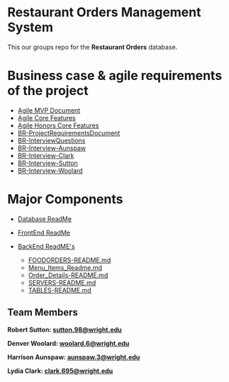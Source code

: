 # Restaurant Orders Management System 

This our groups repo for the **Restaurant Orders** database. 

# Business case & agile requirements of the project

- [Agile MVP Document](https://github.com/WSU-kduncan/cs3900-restaurantorders/blob/main/Agile-MVP-BusinessNeedsAnalysis.md)
-  [Agile Core Features](https://github.com/WSU-kduncan/cs3900-restaurantorders/blob/main/Agile-MVP-CoreFeatures.md)
-  [Agile Honors Core Features](https://github.com/WSU-kduncan/cs3900-restaurantorders/blob/main/Agile-MVP-Honors-CoreFeatures.md)
- [BR-ProjectRequirementsDocument](https://github.com/WSU-kduncan/cs3900-restaurantorders/blob/main/BR-ProjectRequirementsDocument.md)
- [BR-InterviewQuestions](https://github.com/WSU-kduncan/cs3900-restaurantorders/blob/main/BR-InterviewQuestions.md)
- [BR-Interview-Aunspaw](https://github.com/WSU-kduncan/cs3900-restaurantorders/blob/main/BR-Interview-Aunspaw.md)
- [BR-Interview-Clark](https://github.com/WSU-kduncan/cs3900-restaurantorders/blob/main/BR-Interview-Clark.md)
- [BR-Interview-Sutton](https://github.com/WSU-kduncan/cs3900-restaurantorders/blob/main/BR-Interview-Sutton.md)
- [BR-Interview-Woolard](https://github.com/WSU-kduncan/cs3900-restaurantorders/blob/main/BR-Interview-Woolard.md)

# Major Components

- [Database ReadMe](https://github.com/WSU-kduncan/cs3900-restaurantorders/blob/main/DB/README.md)
- [FrontEnd ReadMe](https://github.com/WSU-kduncan/cs3900-restaurantorders/blob/main/ORDERMASTER-frontend/README.md)


- [BackEnd ReadME's](https://github.com/WSU-kduncan/cs3900-restaurantorders/tree/main/ORDERMASTER-service/READMES)
  - [FOODORDERS-README.md](https://github.com/WSU-kduncan/cs3900-restaurantorders/blob/main/ORDERMASTER-service/READMES/FOODORDERS-README.md)
  - [Menu_Items_Readme.md](https://github.com/WSU-kduncan/cs3900-restaurantorders/blob/main/ORDERMASTER-service/READMES/Menu_Items_Readme.md)
  - [Order_Details-README.md](https://github.com/WSU-kduncan/cs3900-restaurantorders/blob/main/ORDERMASTER-service/READMES/Order_Details-README.md)
  - [SERVERS-README.md](https://github.com/WSU-kduncan/cs3900-restaurantorders/blob/main/ORDERMASTER-service/READMES/SERVERS-README.md)
  - [TABLES-README.md](https://github.com/WSU-kduncan/cs3900-restaurantorders/blob/main/ORDERMASTER-service/READMES/TABLES-README.md)



## **Team Members**
**Robert Sutton: sutton.98@wright.edu**

**Denver Woolard: woolard.6@wright.edu**

**Harrison Aunspaw: aunspaw.3@wright.edu**

**Lydia Clark: clark.695@wright.edu**
